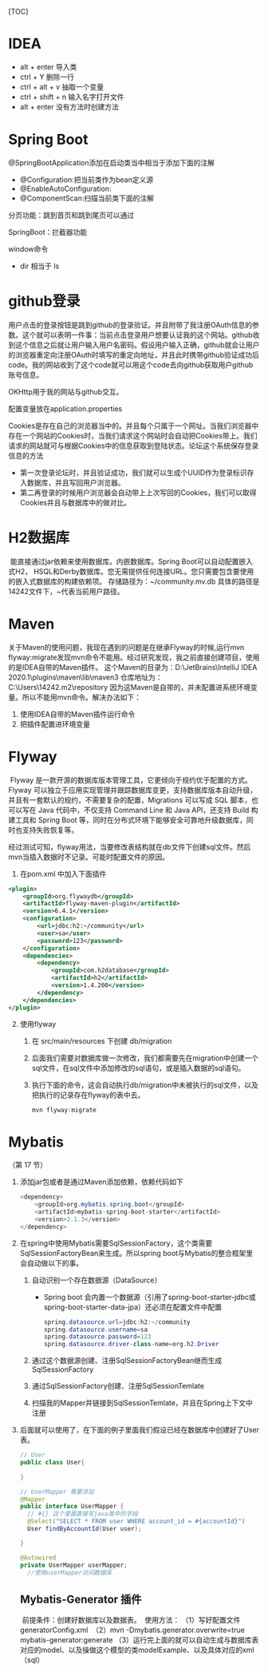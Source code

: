 [TOC]

# IDEA

 - alt + enter 导入类
 - ctrl + Y 删除一行
 - ctrl + alt + v 抽取一个变量
 - ctrl + shift + n 输入名字打开文件
 - alt + enter 没有方法时创建方法

# Spring Boot

@SpringBootApplication添加在启动类当中相当于添加下面的注解
- @Configuration:把当前类作为bean定义源
- @EnableAutoConfiguration:
- @ComponentScan:扫描当前类下面的注解 

分页功能：跳到首页和跳到尾页可以通过

SpringBoot：拦截器功能



window命令
- dir 相当于 ls

# github登录

用户点击的登录按钮是跳到github的登录验证。并且附带了我注册OAuth信息的参数。这个就可以表明一件事：当前点击登录用户想要认证我的这个网站。github收到这个信息之后就让用户输入用户名密码。假设用户输入正确，github就会让用户的浏览器重定向注册OAuth时填写的重定向地址，并且此时携带github验证成功后code。我的网站收到了这个code就可以用这个code去向github获取用户github账号信息。

OKHttp用于我的网站与github交互。

配置变量放在application.properties

Cookies是存在自己的浏览器当中的。并且每个只属于一个网址。当我们浏览器中存在一个网站的Cookies时，当我们请求这个网站时会自动把Cookies带上。我们请求的网站就可与根据Cookies中的信息获取到登陆状态。论坛这个系统保存登录信息的方法

- 第一次登录论坛时，并且验证成功，我们就可以生成个UUID作为登录标识存入数据库，并且写回用户浏览器。
- 第二再登录的时候用户浏览器会自动带上上次写回的Cookies，我们可以取得Cookies并且与数据库中的做对比。

# H2数据库

​	能直接通过jar依赖来使用数据库。内嵌数据库。Spring Boot可以自动配置嵌入式H2， HSQL和Derby数据库。您无需提供任何连接URL。您只需要包含要使用的嵌入式数据库的构建依赖项。
存储路径为：~/community.mv.db 具体的路径是14242文件下，~代表当前用户路径。

# Maven

关于Maven的使用问题，我现在遇到的问题是在继承Flyway的时候,运行mvn flyway:migrate发现mvn命令不能用。经过研究发现，我之前直接创建项目，使用的是IDEA自带的Maven插件。
这个Maven的目录为：D:\JetBrains\IntelliJ IDEA 2020.1\plugins\maven\lib\maven3
仓库地址为：C:\Users\14242\.m2\repository
因为这Maven是自带的，并未配置进系统环境变量。所以不能用mvn命令。解决办法如下：

1. 使用IDEA自带的Maven插件运行命令
2. 把插件配置进环境变量

# Flyway

​	Flyway 是一款开源的数据库版本管理工具，它更倾向于规约优于配置的方式。Flyway 可以独立于应用实现管理并跟踪数据库变更，支持数据库版本自动升级，并且有一套默认的规约，不需要复杂的配置，Migrations 可以写成 SQL 脚本，也可以写在 Java 代码中，不仅支持 Command Line 和 Java API，还支持 Build 构建工具和 Spring Boot 等，同时在分布式环境下能够安全可靠地升级数据库，同时也支持失败恢复等。

​	经过测试可知，flyway用法，当要修改表结构就在db文件下创建sql文件。然后mvn当插入数据时不记录。可能时配置文件的原因。

1. 在pom.xml 中加入下面插件

~~~xml
<plugin>
    <groupId>org.flywaydb</groupId>
    <artifactId>flyway-maven-plugin</artifactId>
    <version>6.4.1</version>
    <configuration>
        <url>jdbc:h2:~/community</url>
        <user>sa</user>
        <password>123</password>
    </configuration>
    <dependencies>
        <dependency>
            <groupId>com.h2database</groupId>
            <artifactId>h2</artifactId>
            <version>1.4.200</version>
        </dependency>
    </dependencies>
</plugin>
~~~

2. 使用flyway

   1. 在 src/main/resources 下创建 db/migration

   2. 后面我们需要对数据库做一次修改，我们都需要先在migration中创建一个sql文件，在sql文件中添加修改的sql语句，或是插入数据的sql语句。

   3. 执行下面的命令，这会自动执行db/migration中未被执行的sql文件，以及把执行的记录存在flyway的表中去。

      ```java
      mvn flyway:migrate
      ```

# Mybatis

（第 17 节）

1. 添加jar包或者是通过Maven添加依赖，依赖代码如下

   ~~~java
   <dependency>
       <groupId>org.mybatis.spring.boot</groupId>
       <artifactId>mybatis-spring-boot-starter</artifactId>
       <version>2.1.3</version>
   </dependency>
   ~~~

2. 在spring中使用Mybatis需要SqlSessionFactory，这个类需要SqlSessionFactoryBean来生成。所以spring boot与Mybatis的整合框架里会自动做以下的事。

   1. 自动识别一个存在数据源（DataSource）

      - Spring boot 会内置一个数据源（引用了spring-boot-starter-jdbc或spring-boot-starter-data-jpa）还必须在配置文件中配置

        ~~~java
        spring.datasource.url=jdbc:h2:~/community
        spring.datasource.username=sa
        spring.datasource.password=123
        spring.datasource.driver-class-name=org.h2.Driver
        ~~~

   2. 通过这个数据源创建、注册SqlSessionFactoryBean继而生成SqlSessionFactory

   3. 通过SqlSessionFactory创建、注册SqlSessionTemlate

   4. 扫描我的Mapper并链接到SqlSessionTemlate，并且在Spring上下文中注册

3. 后面就可以使用了，在下面的例子里面我们假设已经在数据库中创建好了User表。

   ~~~java
   // User
   public class User{
       
   }
   ~~~

   ~~~java
   // UserMapper 需要添加
   @Mapper
   public interface UserMapper {
     // #{} 这个里面直接写java类中的字段
     @Select("SELECT * FROM user WHERE account_id = #{accountId}")
     User findByAccountId(User user);
   
   }
   ~~~

   ~~~java
   @Autowired
   private UserMapper userMapper;
     //使用userMapper访问数据库
   ~~~

   ## Mybatis-Generator 插件
   ​    前提条件：创建好数据库以及数据表。
   ​    使用方法：
   ​        （1）写好配置文件generatorConfig.xml
   ​        （2）mvn -Dmybatis.generator.overwrite=true mybatis-generator:generate
   ​        （3）运行完上面的就可以自动生成与数据库表对应的model、以及操做这个模型的类modelExample、以及具体对应的xml（sql）

   

